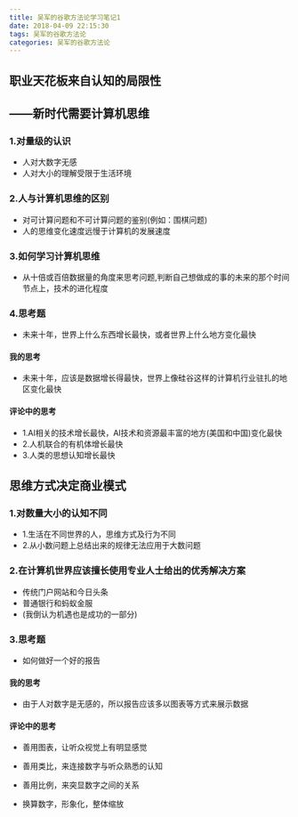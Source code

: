 ```yaml
---
title: 吴军的谷歌方法论学习笔记1
date: 2018-04-09 22:15:30
tags: 吴军的谷歌方法论
categories: 吴军的谷歌方法论
---
```


## 职业天花板来自认知的局限性
## ——新时代需要计算机思维
<!--more--> 

### 1.对量级的认识

* 人对大数字无感
* 人对大小的理解受限于生活环境

### 2.人与计算机思维的区别
* 对可计算问题和不可计算问题的鉴别(例如：围棋问题)
* 人的思维变化速度远慢于计算机的发展速度

### 3.如何学习计算机思维
* 从十倍或百倍数据量的角度来思考问题,判断自己想做成的事的未来的那个时间节点上，技术的进化程度

### 4.思考题
* 未来十年，世界上什么东西增长最快，或者世界上什么地方变化最快

#### 我的思考
* 未来十年，应该是数据增长得最快，世界上像硅谷这样的计算机行业驻扎的地区变化最快
#### 评论中的思考
* 1.AI相关的技术增长最快，AI技术和资源最丰富的地方(美国和中国)变化最快
* 2.人机联合的有机体增长最快
* 3.人类的思想认知增长最快

## 思维方式决定商业模式

### 1.对数量大小的认知不同
* 1.生活在不同世界的人，思维方式及行为不同
* 2.从小数问题上总结出来的规律无法应用于大数问题

### 2.在计算机世界应该擅长使用专业人士给出的优秀解决方案
* 传统门户网站和今日头条
* 普通银行和蚂蚁金服
* (我倒认为机遇也是成功的一部分)

### 3.思考题
* 如何做好一个好的报告

#### 我的思考
* 由于人对数字是无感的，所以报告应该多以图表等方式来展示数据

#### 评论中的思考
* 善用图表，让听众视觉上有明显感觉
* 善用类比，来连接数字与听众熟悉的认知
* 善用比例，来突显数字之间的关系

* 换算数字，形象化，整体缩放